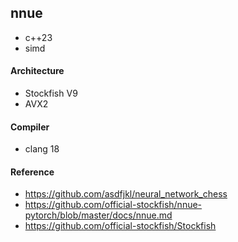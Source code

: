 ## nnue
- c++23
- simd

#### Architecture
- Stockfish V9
- AVX2

#### Compiler
- clang 18

#### Reference
- https://github.com/asdfjkl/neural_network_chess
- https://github.com/official-stockfish/nnue-pytorch/blob/master/docs/nnue.md
- https://github.com/official-stockfish/Stockfish
